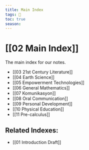 ```yaml
---
title: Main Index
tags: 📘
toc: true
season: 
---
```


# [[02 Main Index]]
The main index for our notes.

- [[03 21st Century Literature]]
- [[04 Earth Science]]
- [[05 Empowerment Technologies]]
- [[06 General Mathematics]]
- [[07 Komunikasyon]]
- [[08 Oral Communication]]
- [[09 Personal Development]]
- [[10 Physical Education]]
- [[11 Pre-calculus]]

## Related Indexes:
- [[01 Introduction Draft]]
